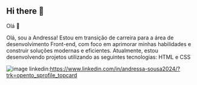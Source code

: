 ## Hi there 👋
Olá 👋

Olá, sou a Andressa!
Estou em transição de carreira para a área de desenvolvimento Front-end,
com foco em aprimorar minhas habilidades e construir soluções modernas e eficientes.
Atualmente, estou desenvolvendo projetos utilizando as seguintes tecnologias: HTML e CSS


 ![image](https://github.com/user-attachments/assets/7f62a023-6cd7-4543-b8d5-b9385455a3df)
linkedin:https://www.linkedin.com/in/andressa-sousa2024/?trk=opento_sprofile_topcard



<!--
**oideza/Oideza** is a ✨ _special_ ✨ repository because its `README.md` (this file) appears on your GitHub profile.

Here are some ideas to get you started:

- 🔭 I’m currently working on ...
- 🌱 I’m currently learning ...
- 👯 I’m looking to collaborate on ...
- 🤔 I’m looking for help with ...
- 💬 Ask me about ...
- 📫 How to reach me: ...
- 😄 Pronouns: ...
- ⚡ Fun fact: ...
-->
